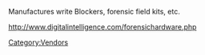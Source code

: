 Manufactures write Blockers, forensic field kits, etc.

<http://www.digitalintelligence.com/forensichardware.php>

[Category:Vendors](Category:Vendors "wikilink")